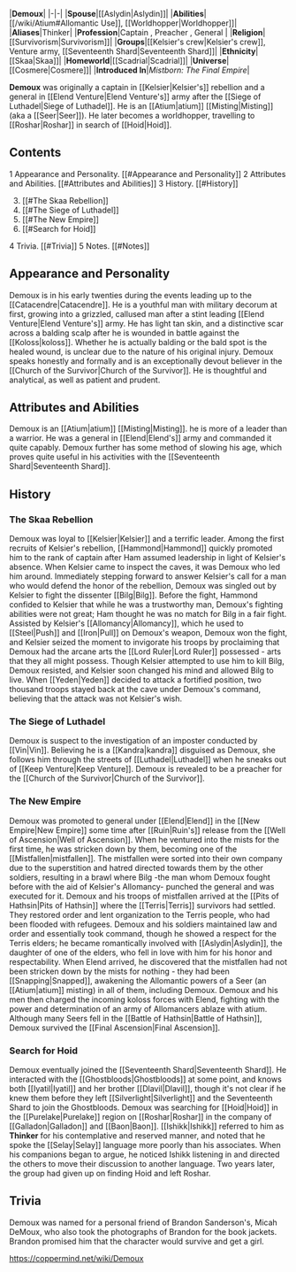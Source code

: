 |**Demoux**|
|-|-|
|**Spouse**|[[Aslydin\|Aslydin]]|
|**Abilities**|[[/wiki/Atium#Allomantic Use]], [[Worldhopper\|Worldhopper]]|
|**Aliases**|Thinker|
|**Profession**|Captain , Preacher , General |
|**Religion**|[[Survivorism\|Survivorism]]|
|**Groups**|[[Kelsier's crew\|Kelsier's crew]], Venture army, [[Seventeenth Shard\|Seventeenth Shard]]|
|**Ethnicity**|[[Skaa\|Skaa]]|
|**Homeworld**|[[Scadrial\|Scadrial]]|
|**Universe**|[[Cosmere\|Cosmere]]|
|**Introduced In**|*Mistborn: The Final Empire*|

**Demoux** was originally a captain in [[Kelsier\|Kelsier's]] rebellion and a general in [[Elend Venture\|Elend Venture's]] army after the [[Siege of Luthadel\|Siege of Luthadel]]. He is an [[Atium\|atium]] [[Misting\|Misting]] (aka a [[Seer\|Seer]]). He later becomes a worldhopper, travelling to [[Roshar\|Roshar]] in search of [[Hoid\|Hoid]].

## Contents

1 Appearance and Personality. [[#Appearance and Personality]] 
2 Attributes and Abilities. [[#Attributes and Abilities]] 
3 History. [[#History]] 

3. [[#The Skaa Rebellion]] 
3. [[#The Siege of Luthadel]] 
3. [[#The New Empire]] 
3. [[#Search for Hoid]] 


4 Trivia. [[#Trivia]] 
5 Notes. [[#Notes]] 


## Appearance and Personality
Demoux is in his early twenties during the events leading up to the [[Catacendre\|Catacendre]]. He is a youthful man with military decorum at first, growing into a grizzled, callused man after a stint leading [[Elend Venture\|Elend Venture's]] army. He has light tan skin, and a distinctive scar across a balding scalp after he is wounded in battle against the [[Koloss\|koloss]]. Whether he is actually balding or the bald spot is the healed wound, is unclear due to the nature of his original injury.
Demoux speaks honestly and formally and is an exceptionally devout believer in the [[Church of the Survivor\|Church of the Survivor]]. He is thoughtful and analytical, as well as patient and prudent.

## Attributes and Abilities
Demoux is an [[Atium\|atium]] [[Misting\|Misting]]. he is more of a leader than a warrior. He was a general in [[Elend\|Elend's]] army and commanded it quite capably.
Demoux further has some method of slowing his age, which proves quite useful in his activities with the [[Seventeenth Shard\|Seventeenth Shard]].

## History
### The Skaa Rebellion
Demoux was loyal to [[Kelsier\|Kelsier]] and a terrific leader. Among the first recruits of Kelsier's rebellion, [[Hammond\|Hammond]] quickly promoted him to the rank of captain after Ham assumed leadership in light of Kelsier's absence. When Kelsier came to inspect the caves, it was Demoux who led him around. Immediately stepping forward to answer Kelsier's call for a man who would defend the honor of the rebellion, Demoux was singled out by Kelsier to fight the dissenter [[Bilg\|Bilg]].
Before the fight, Hammond confided to Kelsier that while he was a trustworthy man, Demoux's fighting abilities were not great; Ham thought he was no match for Bilg in a fair fight. Assisted by Kelsier's [[Allomancy\|Allomancy]], which he used to [[Steel\|Push]] and [[Iron\|Pull]] on Demoux's weapon, Demoux won the fight, and Kelsier seized the moment to invigorate his troops by proclaiming that Demoux had the arcane arts the [[Lord Ruler\|Lord Ruler]] possessed - arts that they all might possess. Though Kelsier attempted to use him to kill Bilg, Demoux resisted, and Kelsier soon changed his mind and allowed Bilg to live.
When [[Yeden\|Yeden]] decided to attack a fortified position, two thousand troops stayed back at the cave under Demoux's command, believing that the attack was not Kelsier's wish.

### The Siege of Luthadel
Demoux is suspect to the investigation of an imposter conducted by [[Vin\|Vin]]. Believing he is a [[Kandra\|kandra]] disguised as Demoux, she follows him through the streets of [[Luthadel\|Luthadel]] when he sneaks out of [[Keep Venture\|Keep Venture]]. Demoux is revealed to be a preacher for the [[Church of the Survivor\|Church of the Survivor]].

### The New Empire
Demoux was promoted to general under [[Elend\|Elend]] in the [[New Empire\|New Empire]] some time after [[Ruin\|Ruin's]] release from the [[Well of Ascension\|Well of Ascension]].
When he ventured into the mists for the first time, he was stricken down by them, becoming one of the [[Mistfallen\|mistfallen]]. The mistfallen were sorted into their own company due to the superstition and hatred directed towards them by the other soldiers, resulting in a brawl where Bilg -the man whom Demoux fought before with the aid of Kelsier's Allomancy- punched the general and was executed for it.
Demoux and his troops of mistfallen arrived at the [[Pits of Hathsin\|Pits of Hathsin]] where the [[Terris\|Terris]] survivors had settled. They restored order and lent organization to the Terris people, who had been flooded with refugees. Demoux and his soldiers maintained law and order and essentially took command, though he showed a respect for the Terris elders; he became romantically involved with [[Aslydin\|Aslydin]], the daughter of one of the elders, who fell in love with him for his honor and respectability.
When Elend arrived, he discovered that the mistfallen had not been stricken down by the mists for nothing - they had been [[Snapping\|Snapped]], awakening the Allomantic powers of a Seer (an [[Atium\|atium]] misting) in all of them, including Demoux. Demoux and his men then charged the incoming koloss forces with Elend, fighting with the power and determination of an army of Allomancers ablaze with atium. Although many Seers fell in the [[Battle of Hathsin\|Battle of Hathsin]], Demoux survived the [[Final Ascension\|Final Ascension]].

### Search for Hoid
Demoux eventually joined the [[Seventeenth Shard\|Seventeenth Shard]]. He interacted with the [[Ghostbloods\|Ghostbloods]] at some point, and knows both [[Iyatil\|Iyatil]] and her brother [[Dlavil\|Dlavil]], though it's not clear if he knew them before they left [[Silverlight\|Silverlight]] and the Seventeenth Shard to join the Ghostbloods.
Demoux was searching for [[Hoid\|Hoid]] in the [[Purelake\|Purelake]] region on [[Roshar\|Roshar]] in the company of [[Galladon\|Galladon]] and [[Baon\|Baon]]. [[Ishikk\|Ishikk]] referred to him as **Thinker** for his contemplative and reserved manner, and noted that he spoke the [[Selay\|Selay]] language more poorly than his associates. When his companions began to argue, he noticed Ishikk listening in and directed the others to move their discussion to another language. Two years later, the group had given up on finding Hoid and left Roshar.

## Trivia
Demoux was named for a personal friend of Brandon Sanderson's, Micah DeMoux, who also took the photographs of Brandon for the book jackets. Brandon promised him that the character would survive and get a girl.




https://coppermind.net/wiki/Demoux